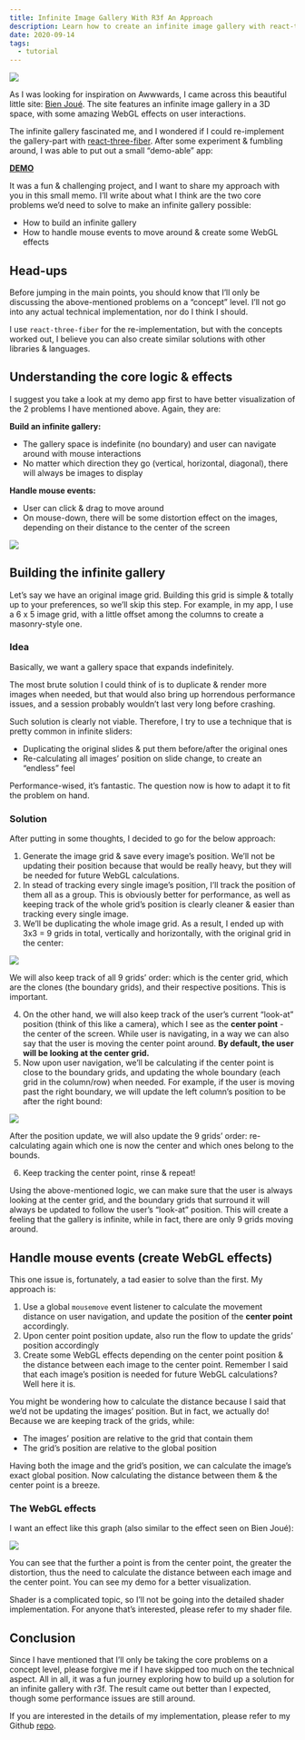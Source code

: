 ```yaml
---
title: Infinite Image Gallery With R3f An Approach
description: Learn how to create an infinite image gallery with react-three-fiber featuring smooth mouse navigation and WebGL distortion effects for an endless 3D browsing experience.
date: 2020-09-14
tags:
  - tutorial
---
```


![](assets/infinite-image-gallery-with-r3f---an-approach_eb91b6c0aa14997e1a88191e1acaa8dd_md5.webp)

As I was looking for inspiration on Awwwards, I came across this beautiful little site: [Bien Joué](https://bien-joue.ca/fr/). The site features an infinite image gallery in a 3D space, with some amazing WebGL effects on user interactions.

The infinite gallery fascinated me, and I wondered if I could re-implement the gallery-part with [react-three-fiber](https://github.com/react-spring/react-three-fiber). After some experiment & fumbling around, I was able to put out a small “demo-able” app:

**[DEMO](https://nnl-infinite-image-gallery.netlify.app/)**

It was a fun & challenging project, and I want to share my approach with you in this small memo. I’ll write about what I think are the two core problems we’d need to solve to make an infinite gallery possible:

- How to build an infinite gallery
- How to handle mouse events to move around & create some WebGL effects

## Head-ups

Before jumping in the main points, you should know that I’ll only be discussing the above-mentioned problems on a “concept” level. I’ll not go into any actual technical implementation, nor do I think I should.

I use `react-three-fiber` for the re-implementation, but with the concepts worked out, I believe you can also create similar solutions with other libraries & languages.

## Understanding the core logic & effects

I suggest you take a look at my demo app first to have better visualization of the 2 problems I have mentioned above. Again, they are:

**Build an infinite gallery:**

- The gallery space is indefinite (no boundary) and user can navigate around with mouse interactions
- No matter which direction they go (vertical, horizontal, diagonal), there will always be images to display

**Handle mouse events:**

- User can click & drag to move around
- On mouse-down, there will be some distortion effect on the images, depending on their distance to the center of the screen

![](assets/infinite-image-gallery-with-r3f---an-approach_2e152cf173f2ed991e018bb6126f6cc3_md5.webp)

## Building the infinite gallery

Let’s say we have an original image grid. Building this grid is simple & totally up to your preferences, so we’ll skip this step. For example, in my app, I use a 6 x 5 image grid, with a little offset among the columns to create a masonry-style one.

### Idea

Basically, we want a gallery space that expands indefinitely.

The most brute solution I could think of is to duplicate & render more images when needed, but that would also bring up horrendous performance issues, and a session probably wouldn’t last very long before crashing.

Such solution is clearly not viable. Therefore, I try to use a technique that is pretty common in infinite sliders:

- Duplicating the original slides & put them before/after the original ones
- Re-calculating all images’ position on slide change, to create an “endless” feel

Performance-wised, it’s fantastic. The question now is how to adapt it to fit the problem on hand.

### Solution

After putting in some thoughts, I decided to go for the below approach:

1. Generate the image grid & save every image’s position. We’ll not be updating their position because that would be really heavy, but they will be needed for future WebGL calculations.
2. In stead of tracking every single image’s position, I’ll track the position of them all as a group. This is obviously better for performance, as well as keeping track of the whole grid’s position is clearly cleaner & easier than tracking every single image.
3. We’ll be duplicating the whole image grid. As a result, I ended up with 3x3 = 9 grids in total, vertically and horizontally, with the original grid in the center:

![](assets/infinite-image-gallery-with-r3f---an-approach_541015267939c46a3258073ebd192e01_md5.webp)

We will also keep track of all 9 grids’ order: which is the center grid, which are the clones (the boundary grids), and their respective positions. This is important.

4. On the other hand, we will also keep track of the user’s current “look-at” position (think of this like a camera), which I see as the **center point** - the center of the screen. While user is navigating, in a way we can also say that the user is moving the center point around. **By default, the user will be looking at the center grid.**
5. Now upon user navigation, we’ll be calculating if the center point is close to the boundary grids, and updating the whole boundary (each grid in the column/row) when needed. For example, if the user is moving past the right boundary, we will update the left column’s position to be after the right bound:

![](assets/infinite-image-gallery-with-r3f---an-approach_8d2876047f5078dfd49bb28cb7703643_md5.webp)

After the position update, we will also update the 9 grids’ order: re-calculating again which one is now the center and which ones belong to the bounds.

6. Keep tracking the center point, rinse & repeat!

Using the above-mentioned logic, we can make sure that the user is always looking at the center grid, and the boundary grids that surround it will always be updated to follow the user’s “look-at” position. This will create a feeling that the gallery is infinite, while in fact, there are only 9 grids moving around.

## Handle mouse events (create WebGL effects)

This one issue is, fortunately, a tad easier to solve than the first. My approach is:

1. Use a global `mousemove` event listener to calculate the movement distance on user navigation, and update the position of the **center point** accordingly.
2. Upon center point position update, also run the flow to update the grids’ position accordingly
3. Create some WebGL effects depending on the center point position & the distance between each image to the center point. Remember I said that each image’s position is needed for future WebGL calculations? Well here it is.

You might be wondering how to calculate the distance because I said that we’d not be updating the images’ position. But in fact, we actually do! Because we are keeping track of the grids, while:

- The images’ position are relative to the grid that contain them
- The grid’s position are relative to the global position

Having both the image and the grid’s position, we can calculate the image’s exact global position. Now calculating the distance between them & the center point is a breeze.

### The WebGL effects

I want an effect like this graph (also similar to the effect seen on Bien Joué):

![](assets/infinite-image-gallery-with-r3f---an-approach_8ae015f43c500413e1239f24be2847cd_md5.webp)

You can see that the further a point is from the center point, the greater the distortion, thus the need to calculate the distance between each image and the center point. You can see my demo for a better visualization.

Shader is a complicated topic, so I’ll not be going into the detailed shader implementation. For anyone that’s interested, please refer to my shader file.

## Conclusion

Since I have mentioned that I’ll only be taking the core problems on a concept level, please forgive me if I have skipped too much on the technical aspect. All in all, it was a fun journey exploring how to build up a solution for an infinite gallery with r3f. The result came out better than I expected, though some performance issues are still around.

If you are interested in the details of my implementation, please refer to my Github [repo](https://github.com/ngolapnguyen/infinite-image-gallery).

